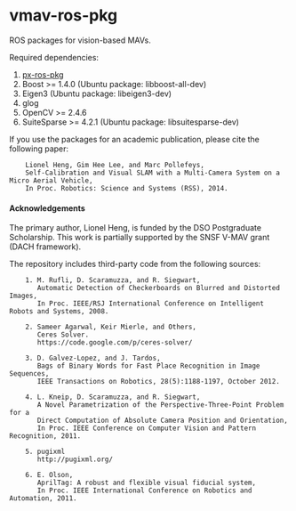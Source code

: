 vmav-ros-pkg
============

ROS packages for vision-based MAVs.

Required dependencies:
1. [px-ros-pkg](https://github.com/cvg/px-ros-pkg)
2. Boost >= 1.4.0 (Ubuntu package: libboost-all-dev)
3. Eigen3 (Ubuntu package: libeigen3-dev)
4. glog
5. OpenCV >= 2.4.6
6. SuiteSparse >= 4.2.1 (Ubuntu package: libsuitesparse-dev)

If you use the packages for an academic publication, please cite the following paper:

        Lionel Heng, Gim Hee Lee, and Marc Pollefeys,
        Self-Calibration and Visual SLAM with a Multi-Camera System on a Micro Aerial Vehicle,
        In Proc. Robotics: Science and Systems (RSS), 2014.

#### Acknowledgements ####

The primary author, Lionel Heng, is funded by the DSO Postgraduate Scholarship. This work is partially supported by the SNSF V-MAV grant (DACH framework).

The repository includes third-party code from the following sources:

        1. M. Rufli, D. Scaramuzza, and R. Siegwart,
           Automatic Detection of Checkerboards on Blurred and Distorted Images,
           In Proc. IEEE/RSJ International Conference on Intelligent Robots and Systems, 2008.

        2. Sameer Agarwal, Keir Mierle, and Others,
           Ceres Solver.
           https://code.google.com/p/ceres-solver/
        
        3. D. Galvez-Lopez, and J. Tardos,
           Bags of Binary Words for Fast Place Recognition in Image Sequences,
           IEEE Transactions on Robotics, 28(5):1188-1197, October 2012.

        4. L. Kneip, D. Scaramuzza, and R. Siegwart,
           A Novel Parametrization of the Perspective-Three-Point Problem for a
           Direct Computation of Absolute Camera Position and Orientation,
           In Proc. IEEE Conference on Computer Vision and Pattern Recognition, 2011.

        5. pugixml
           http://pugixml.org/

        6. E. Olson,
           AprilTag: A robust and flexible visual fiducial system,
           In Proc. IEEE International Conference on Robotics and Automation, 2011.
